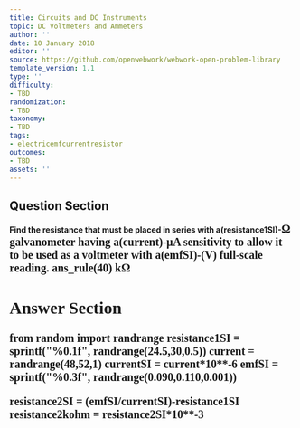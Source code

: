 ```yaml
---
title: Circuits and DC Instruments
topic: DC Voltmeters and Ammeters
author: ''
date: 10 January 2018
editor: ''
source: https://github.com/openwebwork/webwork-open-problem-library
template_version: 1.1
type: ''
difficulty:
- TBD
randomization:
- TBD
taxonomy:
- TBD
tags:
- electricemfcurrentresistor
outcomes:
- TBD
assets: ''
---
```


## Question Section 

<b>
Find the resistance that must be placed in series with a(resistance1SI)-<span style="font-family: 'Times'; font-size: 20px";>&Omega;<span> galvanometer having a(current)-<span style="font-family: 'Times'; font-size: 20px";>&mu;A<span> sensitivity to allow it to be used as a voltmeter with a(emfSI)-(V) full-scale reading.
ans_rule(40) <span style="font-family: 'Times'; font-size: 20px";>k&Omega;<span>



## Answer Section

from random import randrange
resistance1SI = sprintf("%0.1f", randrange(24.5,30,0.5))
current = randrange(48,52,1)
currentSI = current*10**-6
emfSI = sprintf("%0.3f", randrange(0.090,0.110,0.001))

resistance2SI = (emfSI/currentSI)-resistance1SI
resistance2kohm = resistance2SI*10**-3